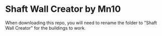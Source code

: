# Shaft Wall Creator by Mn10
When downloading this repo, you will need to rename the folder to "Shaft Wall Creator" for the buildings to work.
